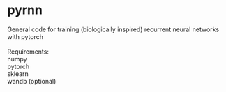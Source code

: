 # pyrnn
General code for training (biologically inspired) recurrent neural networks with pytorch
<br />
<br />
Requirements:<br />
numpy <br />
pytorch <br />
sklearn <br />
wandb (optional)
